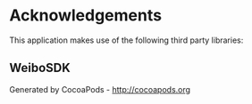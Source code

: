 # Acknowledgements
This application makes use of the following third party libraries:

## WeiboSDK


Generated by CocoaPods - http://cocoapods.org
